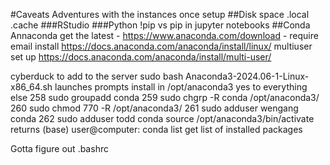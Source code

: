 #Caveats
Adventures with the instances once setup
##Disk space
.local
.cache
###RStudio
###Python
!pip vs pip in jupyter notebooks
##Conda
Annaconda
get the latest - 
https://www.anaconda.com/download - require email
install https://docs.anaconda.com/anaconda/install/linux/
multiuser set up
https://docs.anaconda.com/anaconda/install/multi-user/

cyberduck to add to the server
sudo bash Anaconda3-2024.06-1-Linux-x86_64.sh
launches prompts
install in /opt/anaconda3
yes to everything else
258  sudo groupadd conda
259  sudo chgrp -R conda /opt/anaconda3/
260  sudo chmod 770 -R /opt/anaconda3/
261  sudo adduser wengang conda
262  sudo adduser todd conda
source /opt/anaconda3/bin/activate
returns (base) user@computer:
conda list
get list of installed packages

Gotta figure out .bashrc




